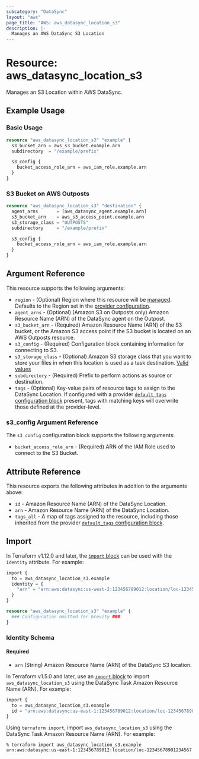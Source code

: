 ```yaml
---
subcategory: "DataSync"
layout: "aws"
page_title: "AWS: aws_datasync_location_s3"
description: |-
  Manages an AWS DataSync S3 Location
---
```


# Resource: aws_datasync_location_s3

Manages an S3 Location within AWS DataSync.

## Example Usage

### Basic Usage

```terraform
resource "aws_datasync_location_s3" "example" {
  s3_bucket_arn = aws_s3_bucket.example.arn
  subdirectory  = "/example/prefix"

  s3_config {
    bucket_access_role_arn = aws_iam_role.example.arn
  }
}
```

### S3 Bucket on AWS Outposts

```terraform
resource "aws_datasync_location_s3" "destination" {
  agent_arns       = [aws_datasync_agent.example.arn]
  s3_bucket_arn    = aws_s3_access_point.example.arn
  s3_storage_class = "OUTPOSTS"
  subdirectory     = "/example/prefix"

  s3_config {
    bucket_access_role_arn = aws_iam_role.example.arn
  }
}
```

## Argument Reference

This resource supports the following arguments:

* `region` - (Optional) Region where this resource will be [managed](https://docs.aws.amazon.com/general/latest/gr/rande.html#regional-endpoints). Defaults to the Region set in the [provider configuration](https://registry.terraform.io/providers/hashicorp/aws/latest/docs#aws-configuration-reference).
* `agent_arns` - (Optional) (Amazon S3 on Outposts only) Amazon Resource Name (ARN) of the DataSync agent on the Outpost.
* `s3_bucket_arn` - (Required) Amazon Resource Name (ARN) of the S3 bucket, or the Amazon S3 access point if the S3 bucket is located on an AWS Outposts resource.
* `s3_config` - (Required) Configuration block containing information for connecting to S3.
* `s3_storage_class` - (Optional) Amazon S3 storage class that you want to store your files in when this location is used as a task destination. [Valid values](https://docs.aws.amazon.com/datasync/latest/userguide/create-s3-location.html#using-storage-classes)  
* `subdirectory` - (Required) Prefix to perform actions as source or destination.
* `tags` - (Optional) Key-value pairs of resource tags to assign to the DataSync Location. If configured with a provider [`default_tags` configuration block](https://registry.terraform.io/providers/hashicorp/aws/latest/docs#default_tags-configuration-block) present, tags with matching keys will overwrite those defined at the provider-level.

### s3_config Argument Reference

The `s3_config` configuration block supports the following arguments:

* `bucket_access_role_arn` - (Required) ARN of the IAM Role used to connect to the S3 Bucket.

## Attribute Reference

This resource exports the following attributes in addition to the arguments above:

* `id` - Amazon Resource Name (ARN) of the DataSync Location.
* `arn` - Amazon Resource Name (ARN) of the DataSync Location.
* `tags_all` - A map of tags assigned to the resource, including those inherited from the provider [`default_tags` configuration block](https://registry.terraform.io/providers/hashicorp/aws/latest/docs#default_tags-configuration-block).

## Import

In Terraform v1.12.0 and later, the [`import` block](https://developer.hashicorp.com/terraform/language/import) can be used with the `identity` attribute. For example:

```terraform
import {
  to = aws_datasync_location_s3.example
  identity = {
    "arn" = "arn:aws:datasync:us-west-2:123456789012:location/loc-12345678901234567"
  }
}

resource "aws_datasync_location_s3" "example" {
  ### Configuration omitted for brevity ###
}
```

### Identity Schema

#### Required

- `arn` (String) Amazon Resource Name (ARN) of the DataSync S3 location.

In Terraform v1.5.0 and later, use an [`import` block](https://developer.hashicorp.com/terraform/language/import) to import `aws_datasync_location_s3` using the DataSync Task Amazon Resource Name (ARN). For example:

```terraform
import {
  to = aws_datasync_location_s3.example
  id = "arn:aws:datasync:us-east-1:123456789012:location/loc-12345678901234567"
}
```

Using `terraform import`, import `aws_datasync_location_s3` using the DataSync Task Amazon Resource Name (ARN). For example:

```console
% terraform import aws_datasync_location_s3.example arn:aws:datasync:us-east-1:123456789012:location/loc-12345678901234567
```
